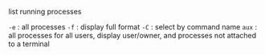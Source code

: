 list running processes

`-e` : all processes
`-f` : display full format
`-C` : select by command name
`aux` : all processes for all users, display user/owner, and processes not attached to a terminal